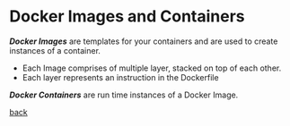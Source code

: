 # Docker Images and Containers

___Docker Images___ are templates for your containers and are used to create instances of a container. 
- Each Image comprises of multiple layer, stacked on top of each other. 
- Each layer represents an instruction in the Dockerfile

___Docker Containers___ are run time instances of a Docker Image.


[back](ReadMe.md)
